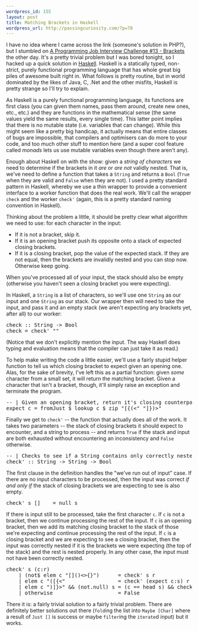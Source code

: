 ```yaml
--- 
wordpress_id: 155
layout: post
title: Matching Brackets in Haskell
wordpress_url: http://passingcuriosity.com/?p=78
---
```

I have no idea where I came across the link (someone's solution in PHP?), but I stumbled on [A Programming Job Interview Challenge #13 - Brackets](http://www.dev102.com/2008/07/21/a-programming-job-interview-challenge-13-brackets/) the other day. It's a pretty trivial problem but I was bored tonight, so I hacked up a quick solution in [Haskell](http://haskell.org/). Haskell is a statically typed, non-strict, purely functional programming language that has whole great big piles of awesome built right in. What follows is pretty routine, but in world dominated by the likes of Java, C, .Net and the other misfits, Haskell is pretty strange so I'll try to explain.

<!--more-->

As Haskell is a purely functional programming language, its functions are first class (you can given them names, pass them around, create new ones, etc., etc.) and they are functions in the mathematical sense (the same values yield the same results, every single time). This latter point implies that there is no mutable state (i.e. variables that can change). While this might seem like a pretty big handicap, it actually means that entire classes of bugs are impossible, that compilers and optimisers can do more to your code, and too much other stuff to mention here (and a super cool feature called *monads* lets us use mutable variables even though there aren't any).

Enough about Haskell on with the show: given a *string of characters* we need to determine if the brackets in it *are* or *are not* validly nested. That is, we've need to define a function that takes a `String` and returns a `Bool` (`True` when they are valid and `False` when they are not). I used a pretty standard pattern in Haskell, whereby we use a thin wrapper to provide a convenient interface to a worker function that does the real work. We'll call the wrapper `check` and the worker `check'` (again, this is a pretty standard naming convention in Haskell).

Thinking about the problem a little, it should be pretty clear what algorithm we need to use: for each character in the input:

 * If it is not a bracket, skip it.
 * If it is an opening bracket push its opposite onto a stack of expected closing brackets.
 * If it is a closing bracket, pop the value of the expected stack. If they are not equal, then the brackets are invalidly nested and you can stop now. Otherwise keep going.

When you've processed all of your input, the stack should also be empty (otherwise you haven't seen a closing bracket you were expecting).

In Haskell, a `String` is a list of characters, so we'll use one `String` as our input and one `String` as our stack. Our wrapper then will need to take the input, and pass it and an empty stack (we aren't expecting any brackets yet, after all) to our worker:

<pre class="haskell"><span class='definition'>check</span> <span class='keyglyph'>::</span> <span class='conid'>String</span> <span class='keyglyph'>-&gt;</span> <span class='conid'>Bool</span>
<span class='definition'>check</span> <span class='keyglyph'>=</span> <span class='varid'>check'</span> <span class='str'>""</span></pre>

(Notice that we don't explicitly mention the input. The way Haskell does typing and evaluation means that the compiler can just take it as read.)

To help make writing the code a little easier, we'll use a fairly stupid helper function to tell us which closing bracket to expect given an opening one. Alas, for the sake of brevity, I've left this as a partial function: given *some* character from a small set, it will return the matching bracket. Given a character that isn't a bracket, though, it'll simply raise an exception and terminate the program.

<pre class="haskell"><span class='comment'>-- | Given an opening bracket, return it's closing counterpart </span>
<span class='definition'>expect</span> <span class='varid'>c</span> <span class='keyglyph'>=</span> <span class='varid'>fromJust</span> <span class='varop'>$</span> <span class='varid'>lookup</span> <span class='varid'>c</span> <span class='varop'>$</span> <span class='varid'>zip</span> <span class='str'>"[{(&lt;"</span> <span class='str'>"]})&gt;"</span></pre>

Finally we get to `check'` -- the function that actually does all of the work. It takes two parameters -- the stack of closing brackets it should expect to encounter, and a string to process -- and returns `True` if the stack and input are both exhausted without encountering an inconsistency and `False` otherwise.

<pre class="haskell"><span class='comment'>-- | Checks to see if a String contains only correctly nested brackets.</span>
<span class='definition'>check'</span> <span class='keyglyph'>::</span> <span class='conid'>String</span> <span class='keyglyph'>-&gt;</span> <span class='conid'>String</span> <span class='keyglyph'>-&gt;</span> <span class='conid'>Bool</span></pre>


The first clause in the definition handles the "we've run out of input" case. If there are no input characters to be processed, then the input was correct *if and only if* the stack of closing brackets we are expecting to see is also empty.

<pre class="haskell"><span class='definition'>check'</span> <span class='varid'>s</span> <span class='conid'>[]</span>    <span class='keyglyph'>=</span> <span class='varid'>null</span> <span class='varid'>s</span></pre>

If there is input still to be processed, take the first character `c`. If `c` is not a bracket, then we continue processing the rest of the input. If `c` is an opening bracket, then we add its matching closing bracket to the stack of those we're expecting and continue processing the rest of the input. If `c` is a closing bracket and we are expecting to see a closing bracket, then the input was correctly nested if it is the brackets we were expecting (the top of the stack) and the rest is nested properly. In any other case, the input must not have been correctly nested.

<pre class="haskell"><span class='definition'>check'</span> <span class='varid'>s</span> <span class='layout'>(</span><span class='varid'>c</span><span class='conop'>:</span><span class='varid'>r</span><span class='layout'>)</span>
    <span class='keyglyph'>|</span> <span class='layout'>(</span><span class='varid'>not</span><span class='varop'>$</span> <span class='varid'>elem</span> <span class='varid'>c</span> <span class='str'>"[]()&lt;&gt;{}"</span><span class='layout'>)</span>      <span class='keyglyph'>=</span> <span class='varid'>check'</span> <span class='varid'>s</span> <span class='varid'>r</span>
    <span class='keyglyph'>|</span> <span class='varid'>elem</span> <span class='varid'>c</span> <span class='str'>"([{&lt;"</span>                 <span class='keyglyph'>=</span> <span class='varid'>check'</span> <span class='layout'>(</span><span class='varid'>expect</span> <span class='varid'>c</span><span class='conop'>:</span><span class='varid'>s</span><span class='layout'>)</span> <span class='varid'>r</span>
    <span class='keyglyph'>|</span> <span class='varid'>elem</span> <span class='varid'>c</span> <span class='str'>")]}&gt;"</span> <span class='varop'>&amp;&amp;</span> <span class='layout'>(</span><span class='varid'>not</span><span class='varop'>.</span><span class='varid'>null</span><span class='layout'>)</span> <span class='varid'>s</span> <span class='keyglyph'>=</span> <span class='layout'>(</span><span class='varid'>c</span> <span class='varop'>==</span> <span class='varid'>head</span> <span class='varid'>s</span><span class='layout'>)</span> <span class='varop'>&amp;&amp;</span> <span class='varid'>check'</span> <span class='layout'>(</span><span class='varid'>tail</span> <span class='varid'>s</span><span class='layout'>)</span> <span class='varid'>r</span>
    <span class='keyglyph'>|</span> <span class='varid'>otherwise</span>                     <span class='keyglyph'>=</span> <span class='conid'>False</span></pre>

There it is: a fairly trivial solution to a fairly trivial problem. There are definitely better solutions out there (`fold`ing the list into `Maybe [Char]` where a result of `Just []` is success or maybe `filter`ing the `iterate`d input) but it works.
